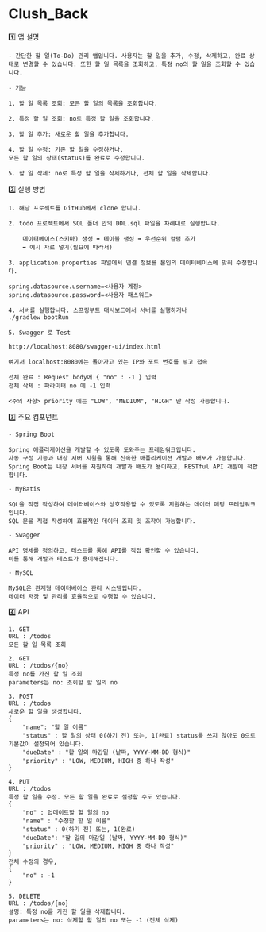 # Clush_Back

1️⃣ 앱 설명


    - 간단한 할 일(To-Do) 관리 앱입니다. 사용자는 할 일을 추가, 수정, 삭제하고, 완료 상태로 변경할 수 있습니다. 또한 할 일 목록을 조회하고, 특정 no의 할 일을 조회할 수 있습니다.

    - 기능

    1. 할 일 목록 조회: 모든 할 일의 목록을 조회합니다.

    2. 특정 할 일 조회: no로 특정 할 일을 조회합니다.

    3. 할 일 추가: 새로운 할 일을 추가합니다.
    
    4. 할 일 수정: 기존 할 일을 수정하거나,
    모든 할 일의 상태(status)를 완료로 수정합니다.

    5. 할 일 삭제: no로 특정 할 일을 삭제하거나, 전체 할 일을 삭제합니다.


2️⃣ 실행 방법


    1. 해당 프로젝트를 GitHub에서 clone 합니다.

    2. todo 프로젝트에서 SQL 폴더 안의 DDL.sql 파일을 차례대로 실행합니다.

        데이터베이스(스키마) 생성 ➡ 테이블 생성 ➡ 우선순위 컬럼 추가
        ➡ 예시 자료 넣기(필요에 따라서)

    3. application.properties 파일에서 연결 정보를 본인의 데이터베이스에 맞춰 수정합니다.

    spring.datasource.username=<사용자 계정>
    spring.datasource.password=<사용자 패스워드>
    
    4. 서버를 실행합니다. 스프링부트 대시보드에서 서버를 실행하거나
    ./gradlew bootRun

    5. Swagger 로 Test

    http://localhost:8080/swagger-ui/index.html

    여기서 localhost:8080에는 돌아가고 있는 IP와 포트 번호를 넣고 접속

    전체 완료 : Request body에 { "no" : -1 } 입력
    전체 삭제 : 파라미터 no 에 -1 입력

    <주의 사항> priority 에는 "LOW", "MEDIUM", "HIGH" 만 작성 가능합니다.


3️⃣ 주요 컴포넌트

    - Spring Boot

    Spring 애플리케이션을 개발할 수 있도록 도와주는 프레임워크입니다.
    자동 구성 기능과 내장 서버 지원을 통해 신속한 애플리케이션 개발과 배포가 가능합니다.
    Spring Boot는 내장 서버를 지원하여 개발과 배포가 용이하고, RESTful API 개발에 적합합니다.

    - MyBatis

    SQL을 직접 작성하여 데이터베이스와 상호작용할 수 있도록 지원하는 데이터 매핑 프레임워크입니다.
    SQL 문을 직접 작성하여 효율적인 데이터 조회 및 조작이 가능합니다.

    - Swagger

    API 명세를 정의하고, 테스트를 통해 API를 직접 확인할 수 있습니다.
    이를 통해 개발과 테스트가 용이해집니다.

    - MySQL

    MySQL은 관계형 데이터베이스 관리 시스템입니다.
    데이터 저장 및 관리를 효율적으로 수행할 수 있습니다.

4️⃣ API

    1. GET
    URL : /todos
    모든 할 일 목록 조회

    2. GET
    URL : /todos/{no}
    특정 no를 가진 할 일 조회
    parameters는 no: 조회할 할 일의 no

    3. POST
    URL : /todos
    새로운 할 일을 생성합니다.
    {
        "name": "할 일 이름"
        "status" : 할 일의 상태 0(하기 전) 또는, 1(완료) status를 쓰지 않아도 0으로 기본값이 설정되어 있습니다.
        "dueDate" : "할 일의 마감일 (날짜, YYYY-MM-DD 형식)"
        "priority" : "LOW, MEDIUM, HIGH 중 하나 작성"
    }

    4. PUT
    URL : /todos
    특정 할 일을 수정. 모든 할 일을 완료로 설정할 수도 있습니다.
    {
        "no" : 업데이트할 할 일의 no
        "name" : "수정할 할 일 이름"
        "status" : 0(하기 전) 또는, 1(완료)
        "dueDate": "할 일의 마감일 (날짜, YYYY-MM-DD 형식)"
        "priority" : "LOW, MEDIUM, HIGH 중 하나 작성"
    }
    전체 수정의 경우,
    {
        "no" : -1
    }
    
    5. DELETE
    URL : /todos/{no}
    설명: 특정 no를 가진 할 일을 삭제합니다.
    parameters는 no: 삭제할 할 일의 no 또는 -1 (전체 삭제)

